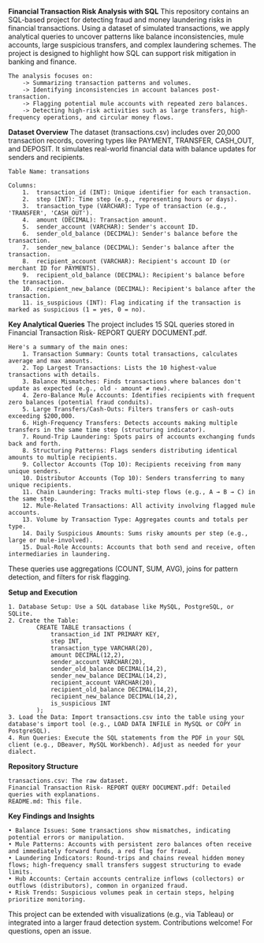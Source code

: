 **Financial Transaction Risk Analysis with SQL**
    This repository contains an SQL-based project for detecting fraud and money laundering risks in financial transactions. Using a dataset of simulated transactions, we apply analytical queries to uncover patterns like balance inconsistencies, mule accounts, large suspicious transfers, and complex laundering schemes. The project is designed to highlight how SQL can support risk mitigation in banking and finance.
    
    The analysis focuses on:
        -> Summarizing transaction patterns and volumes.
        -> Identifying inconsistencies in account balances post-transaction.
        -> Flagging potential mule accounts with repeated zero balances.
        -> Detecting high-risk activities such as large transfers, high-frequency operations, and circular money flows.

**Dataset Overview**
    The dataset (transactions.csv) includes over 20,000 transaction records, covering types like PAYMENT, TRANSFER, CASH_OUT, and DEPOSIT. It simulates real-world financial data with balance updates for senders and recipients.

    Table Name: transations
    
    Columns:
        1.	transaction_id (INT): Unique identifier for each transaction.
        2.	step (INT): Time step (e.g., representing hours or days).
        3.	transaction_type (VARCHAR): Type of transaction (e.g., 'TRANSFER', 'CASH_OUT').
        4.	amount (DECIMAL): Transaction amount.
        5.	sender_account (VARCHAR): Sender's account ID.
        6.	sender_old_balance (DECIMAL): Sender's balance before the transaction.
        7.	sender_new_balance (DECIMAL): Sender's balance after the transaction.
        8.	recipient_account (VARCHAR): Recipient's account ID (or merchant ID for PAYMENTS).
        9.	recipient_old_balance (DECIMAL): Recipient's balance before the transaction.
        10.	recipient_new_balance (DECIMAL): Recipient's balance after the transaction.
        11.	is_suspicious (INT): Flag indicating if the transaction is marked as suspicious (1 = yes, 0 = no).

**Key Analytical Queries**
    The project includes 15 SQL queries stored in Financial Transaction Risk- REPORT QUERY DOCUMENT.pdf. 

    Here's a summary of the main ones:
        1. Transaction Summary: Counts total transactions, calculates average and max amounts.
        2. Top Largest Transactions: Lists the 10 highest-value transactions with details.
        3. Balance Mismatches: Finds transactions where balances don't update as expected (e.g., old - amount ≠ new).
        4. Zero-Balance Mule Accounts: Identifies recipients with frequent zero balances (potential fraud conduits).
        5. Large Transfers/Cash-Outs: Filters transfers or cash-outs exceeding $200,000.
        6. High-Frequency Transfers: Detects accounts making multiple transfers in the same time step (structuring indicator).
        7. Round-Trip Laundering: Spots pairs of accounts exchanging funds back and forth.
        8. Structuring Patterns: Flags senders distributing identical amounts to multiple recipients.
        9. Collector Accounts (Top 10): Recipients receiving from many unique senders.
        10. Distributor Accounts (Top 10): Senders transferring to many unique recipients.
        11. Chain Laundering: Tracks multi-step flows (e.g., A → B → C) in the same step.
        12. Mule-Related Transactions: All activity involving flagged mule accounts.
        13. Volume by Transaction Type: Aggregates counts and totals per type.
        14. Daily Suspicious Amounts: Sums risky amounts per step (e.g., large or mule-involved).
        15. Dual-Role Accounts: Accounts that both send and receive, often intermediaries in laundering.

These queries use aggregations (COUNT, SUM, AVG), joins for pattern detection, and filters for risk flagging.

**Setup and Execution**

    1. Database Setup: Use a SQL database like MySQL, PostgreSQL, or SQLite.
    2. Create the Table:        
            CREATE TABLE transactions (
                transaction_id INT PRIMARY KEY,
                step INT,
                transaction_type VARCHAR(20),
                amount DECIMAL(12,2),
                sender_account VARCHAR(20),
                sender_old_balance DECIMAL(14,2),
                sender_new_balance DECIMAL(14,2),
                recipient_account VARCHAR(20),
                recipient_old_balance DECIMAL(14,2),
                recipient_new_balance DECIMAL(14,2),
                is_suspicious INT
            );   
    3. Load the Data: Import transactions.csv into the table using your database's import tool (e.g., LOAD DATA INFILE in MySQL or COPY in PostgreSQL).
    4. Run Queries: Execute the SQL statements from the PDF in your SQL client (e.g., DBeaver, MySQL Workbench). Adjust as needed for your dialect.

**Repository Structure**

    transactions.csv: The raw dataset.
    Financial Transaction Risk- REPORT QUERY DOCUMENT.pdf: Detailed queries with explanations.
    README.md: This file.

**Key Findings and Insights**

    • Balance Issues: Some transactions show mismatches, indicating potential errors or manipulation.
    • Mule Patterns: Accounts with persistent zero balances often receive and immediately forward funds, a red flag for fraud.
    • Laundering Indicators: Round-trips and chains reveal hidden money flows; high-frequency small transfers suggest structuring to evade limits.
    • Hub Accounts: Certain accounts centralize inflows (collectors) or outflows (distributors), common in organized fraud.
    • Risk Trends: Suspicious volumes peak in certain steps, helping prioritize monitoring.

This project can be extended with visualizations (e.g., via Tableau) or integrated into a larger fraud detection system. Contributions welcome! For questions, open an issue.
